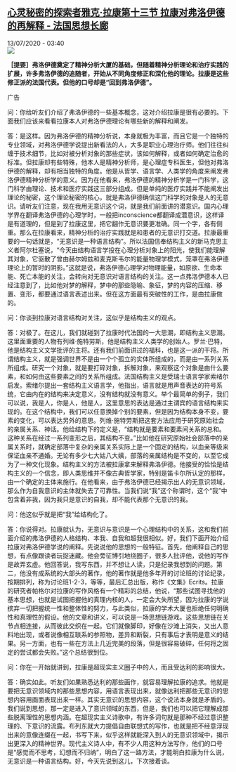 <!--1594612532000-->
[心灵秘密的探索者雅克·拉康第十三节   拉康对弗洛伊德的再解释 - 法国思想长廊](http://www.rfi.fr//cn/%E6%B3%95%E5%9B%BD/20200713-%E5%BF%83%E7%81%B5%E7%A7%98%E5%AF%86%E7%9A%84%E6%8E%A2%E7%B4%A2%E8%80%85%E9%9B%85%E5%85%8B%C2%B7%E6%8B%89%E5%BA%B7%E7%AC%AC%E5%8D%81%E4%B8%89%E8%8A%82-%E6%8B%89%E5%BA%B7%E5%AF%B9%E5%BC%97%E6%B4%9B%E4%BC%8A%E5%BE%B7%E7%9A%84%E5%86%8D%E8%A7%A3%E9%87%8A)
------

<div>13/07/2020 - 03:40</div><img src="https://s.rfi.fr/media/display/adbe5244-1574-11ea-9e00-005056a99247/w:310/p:16x9/Lacan_radiofrance.jpg"><p><strong>［提要］弗洛伊德奠定了精神分析大厦的基础，但随着精神分析理论和治疗实践的扩展，许多弗洛伊德的追随者，开始从不同角度修正和深化他的理论。拉康是这些修正派的法国代表。但他的口号却是“回到弗洛伊德”。</strong></p><div class="t-content__body u-clearfix"><div class="m-interstitial"><div class="m-interstitial__ad"><divclass="m-block-ad "data-tms-ad-type="box"data-tms-ad-status="idle"data-tms-ad-pos="1"><div class="m-block-ad__label">广告</div><div class="m-block-ad__content"></div></div></div></div><p>问：你给听友们介绍了弗洛伊德的一些基本概念，这对介绍拉康是很有必要的。下面我们应该来看看拉康本人对弗洛伊德理论有哪些新的解释和阐发。</p><p>答：是这样。因为弗洛伊德的精神分析说，本身就极为丰富，而且它是一个独特的专业领域，对弗洛伊德学说提出新看法的人，大多是职业心理治疗师。他们往往纠缠于技术细节，比如对被分析对象的那些症状，该如何解释，或者如何确定治愈的标准。但拉康却有些特殊，他本人是精神分析师，是心理症专科医生，但他对弗洛伊德的解释，却有相当独特的角度。他是从哲学、语言学、人类学的角度来阐发弗洛伊德精神分析学的意义。因为在他看来，弗洛伊德的精神分析学是一门科学，这门科学由理论、技术和医疗实践这三部分组成。但是单纯的医疗实践并不能阐发出理论的秘密，这个理论秘密的核心，就是弗洛伊德确信这门科学的对象是人的无意识。请听友们注意，现在我用无意识这个词，就是我们前面讲的潜意识。国内心理学界在翻译弗洛伊德的心理学时，一般把inconscience都翻译成潜意识，这样译是有道理的，但是到了拉康这里，把它翻作无意识要更准确。同一个字，各有侧重。那么在拉康看来，精神分析的治疗实践就是和患者的无意识打交道。拉康最重要的一句话就是，“无意识是一种语言结构”。所以法国信奉结构主义的新马克思主义者阿尔杜塞说，“今天由结构语言学投在心理分析对象上的阳光，使我们能理解其对象，它驱散了曾由赫尔姆兹和麦克斯韦尔的能量物理学模式，笼罩在弗洛伊德理论上的暂时的阴影。”这就是说，弗洛伊德心理学对物理能量，如原欲、生命本能、死亡本能的关注，会转向对无意识对语言结构的关注。这一点弗洛伊德本人已经注意到了，比如他对梦的解释，梦中的那些隐喻、象征，梦的内容的压缩、移置、变形，都要通过语言表述出来。但在这方面最有突破性的工作，是由拉康做的。</p><p>问：你谈到拉康对语言结构对关注，这似乎是结构主义的观点。</p><p>答：对极了。在这儿，我们就碰到了拉康时代法国的一大思潮，即结构主义思潮。这里面重要的人物有列维·施特劳斯，他是结构主义人类学的创始人。罗兰·巴特，他是结构主义文学批评的主将。还有我们前面讲过的福科，也是这一派的干将。所谓结构主义，就是强调世界不是由一个个孤立的实体所组成的，而是由一系列关系所组成。研究一个对象，就是要打碎对象，拆解对象，来观察这个对象是由什么要素，和如何由这些要素之间的关系所组成。法国结构主义是受瑞士语言学家索绪尔启发。索绪尔提出一套结构主义语言学，他指出，语言就是用声音表达的符号系统，它由内在的结构来决定意义，没有结构就没有意义。举个最简单的例子，我们可以说，我是人，你是人，他是人，这里意思的表达是通过主谓宾的语言结构来实现的。在这个结构中，我们可以任意换掉个别的要素，但是因为结构本身不变，要素的变化，可以表达另外的意思。列维·施特劳斯把这套方法应用于研究原始社会的亲属关系、神话。他给结构下的定义是，“结构就是要素和要素间关系的总和。这种关系在经过一系列变形之后，其结构不变。”比如他在研究原始社会部落中的亲属关系时，就确定部落中复杂的亲属关系实际上是一个固定的结构，以血亲等级来保证血亲不通婚。无论有多少七大姑八大姨，部落的亲属结构是不变的，以至它成为了一种文化现象。结构主义的方法被拉康拿来解释弗洛伊德。他接受的恰恰是结构主义的一个信念，即人类思维并不像古典哲学家，特别是笛卡尔所认定的那样，由一个确定的主体来施行。在他看来，由于弗洛伊德已经揭示出人的无意识领域，那么作为自我意识的主体就失去了可靠性。当我们说“我”这个称谓时，这个“我”中包含着非我，因为我只是意识的自我，却不能代表那个无意识的我。</p><p>问：他这似乎就是把“我”给结构化了。</p><p>答：你说得对。拉康就认为，无意识与意识是一个心理结构中的关系，这和我们前面介绍的弗洛伊德的人格结构、本我、自我和超我很相似。好，我们下面开始介绍拉康对弗洛伊德学说的阐释。先说说他的思想的一般特征。首先，他阐释自己的思想，有点像跟读者玩捉迷藏。他会旁征博引地绕圈子，很多人批评他，说他的写作是故弄玄虚。他回答说，我写东西，并不想让人读，只是纪录我想到的问题。第二，他没有成系统的大部头的著作，他的著作就是他多年开的讨论班的讨论纪录，按期排列，称为讨论班1-2-3，等等，最后汇总出版，称作《文集》Ecrits。拉康的研究者帕格尔对拉康的写作风格有一个精彩的总结，他说，“那些试图寻找他的基本思想，也就是试图把握他的真理内核的人，一定会大失所望，因为拉康的学说摈弃一切把握统一性和整体性的努力，与此类似，拉康的学术大厦也拒绝任何明确性和真理性的假设。他的文章和讲义，可以说是一场思想链游戏。这些思想链在关节点相连接，从而彼此交织在一起。它们就像脚印，好像在沙滩上消失，又出人意料地出现，或者说像相互联系的参照物，差异和断裂，只有事后才表明是意义的结果。另一方面，也有一些在方法上几近完美的段落，但是很容易破碎，任何将之固定的尝试都会失败。”这个总结很到位。</p><p>问：你在一开始就讲到，拉康是超现实主义圈子中的人，而且受达利的影响很大。</p><p>答：确实如此。听友们如果熟悉达利的那些画作，就容易理解拉康的追求。他就是要把无意识领域内的那些思想内容，用语言表现出来，就像达利把那些无意识的思想内容用画面表现出来一样。其实无意识的思想内容，这个说法本身就是矛盾的。我们说到思想，那一定是进入了意识领域的东西，但是，我们也可以把它理解成那些脱离理性的思想内涵。在超现实主义诗歌中，有许多词句就是那种不经过意识整理的、下意识的流露。布列东就大力提倡自由联想式的写作，也就是把不经意浮现出来的意像连缀在一起，书写下来，似乎这样就能深入到人的无意识领域中，揭示出更深入的精神世界。现代主义诗人中，有不少人用这种方法写作，他们的口号是“感觉而不思考，幻想而不归纳”，明白了这一路方法，才能明白拉康为什么说，无意识是一种语言结构。好，今天先说到这儿，下次接着谈。</p><p> </p><div class="o-self-promo o-self-promo--nl o-self-promo--hidden" data-selfpromo-newsletter></div><div class="o-self-promo o-self-promo--app o-self-promo--hidden" data-selfpromo-app></div></div>
